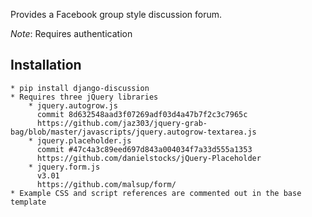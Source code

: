 Provides a Facebook group style discussion forum.

*Note*: Requires authentication

## Installation

    * pip install django-discussion
    * Requires three jQuery libraries
        * jquery.autogrow.js 
          commit 8d632548aad3f07269adf03d4a47b7f2c3c7965c 
          https://github.com/jaz303/jquery-grab-bag/blob/master/javascripts/jquery.autogrow-textarea.js
        * jquery.placeholder.js 
          commit #47c4a3c89eed697d843a004034f7a33d555a1353 
          https://github.com/danielstocks/jQuery-Placeholder
        * jquery.form.js 
          v3.01 
          https://github.com/malsup/form/
    * Example CSS and script references are commented out in the base template